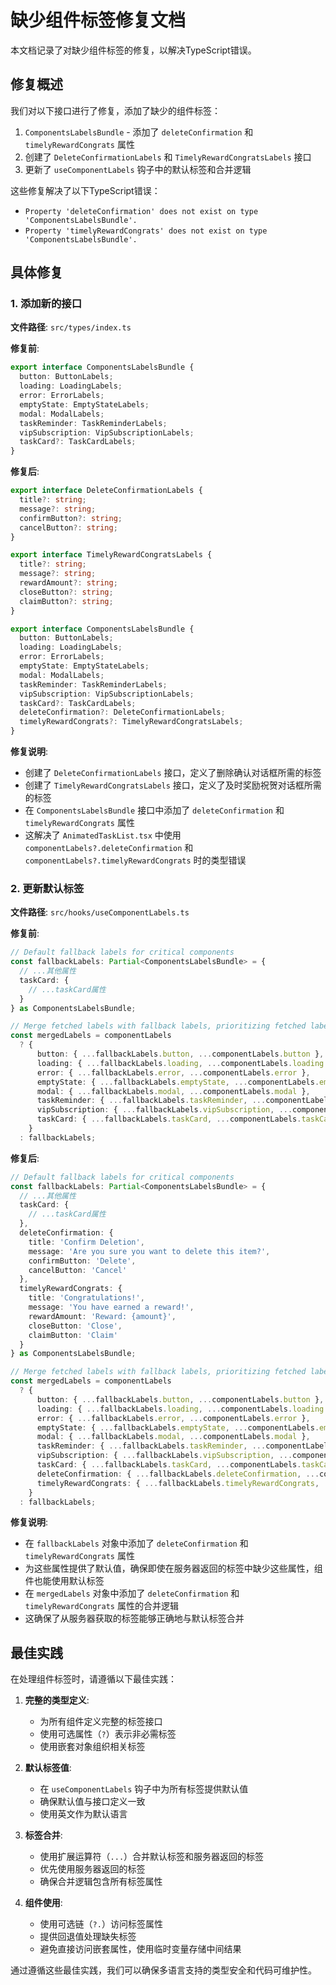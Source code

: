# 缺少组件标签修复文档

本文档记录了对缺少组件标签的修复，以解决TypeScript错误。

## 修复概述

我们对以下接口进行了修复，添加了缺少的组件标签：

1. `ComponentsLabelsBundle` - 添加了 `deleteConfirmation` 和 `timelyRewardCongrats` 属性
2. 创建了 `DeleteConfirmationLabels` 和 `TimelyRewardCongratsLabels` 接口
3. 更新了 `useComponentLabels` 钩子中的默认标签和合并逻辑

这些修复解决了以下TypeScript错误：

- `Property 'deleteConfirmation' does not exist on type 'ComponentsLabelsBundle'.`
- `Property 'timelyRewardCongrats' does not exist on type 'ComponentsLabelsBundle'.`

## 具体修复

### 1. 添加新的接口

**文件路径**: `src/types/index.ts`

**修复前**:
```typescript
export interface ComponentsLabelsBundle {
  button: ButtonLabels;
  loading: LoadingLabels;
  error: ErrorLabels;
  emptyState: EmptyStateLabels;
  modal: ModalLabels;
  taskReminder: TaskReminderLabels;
  vipSubscription: VipSubscriptionLabels;
  taskCard?: TaskCardLabels;
}
```

**修复后**:
```typescript
export interface DeleteConfirmationLabels {
  title?: string;
  message?: string;
  confirmButton?: string;
  cancelButton?: string;
}

export interface TimelyRewardCongratsLabels {
  title?: string;
  message?: string;
  rewardAmount?: string;
  closeButton?: string;
  claimButton?: string;
}

export interface ComponentsLabelsBundle {
  button: ButtonLabels;
  loading: LoadingLabels;
  error: ErrorLabels;
  emptyState: EmptyStateLabels;
  modal: ModalLabels;
  taskReminder: TaskReminderLabels;
  vipSubscription: VipSubscriptionLabels;
  taskCard?: TaskCardLabels;
  deleteConfirmation?: DeleteConfirmationLabels;
  timelyRewardCongrats?: TimelyRewardCongratsLabels;
}
```

**修复说明**:
- 创建了 `DeleteConfirmationLabels` 接口，定义了删除确认对话框所需的标签
- 创建了 `TimelyRewardCongratsLabels` 接口，定义了及时奖励祝贺对话框所需的标签
- 在 `ComponentsLabelsBundle` 接口中添加了 `deleteConfirmation` 和 `timelyRewardCongrats` 属性
- 这解决了 `AnimatedTaskList.tsx` 中使用 `componentLabels?.deleteConfirmation` 和 `componentLabels?.timelyRewardCongrats` 时的类型错误

### 2. 更新默认标签

**文件路径**: `src/hooks/useComponentLabels.ts`

**修复前**:
```typescript
// Default fallback labels for critical components
const fallbackLabels: Partial<ComponentsLabelsBundle> = {
  // ...其他属性
  taskCard: {
    // ...taskCard属性
  }
} as ComponentsLabelsBundle;

// Merge fetched labels with fallback labels, prioritizing fetched labels
const mergedLabels = componentLabels
  ? {
      button: { ...fallbackLabels.button, ...componentLabels.button },
      loading: { ...fallbackLabels.loading, ...componentLabels.loading },
      error: { ...fallbackLabels.error, ...componentLabels.error },
      emptyState: { ...fallbackLabels.emptyState, ...componentLabels.emptyState },
      modal: { ...fallbackLabels.modal, ...componentLabels.modal },
      taskReminder: { ...fallbackLabels.taskReminder, ...componentLabels.taskReminder },
      vipSubscription: { ...fallbackLabels.vipSubscription, ...componentLabels.vipSubscription },
      taskCard: { ...fallbackLabels.taskCard, ...componentLabels.taskCard }
    }
  : fallbackLabels;
```

**修复后**:
```typescript
// Default fallback labels for critical components
const fallbackLabels: Partial<ComponentsLabelsBundle> = {
  // ...其他属性
  taskCard: {
    // ...taskCard属性
  },
  deleteConfirmation: {
    title: 'Confirm Deletion',
    message: 'Are you sure you want to delete this item?',
    confirmButton: 'Delete',
    cancelButton: 'Cancel'
  },
  timelyRewardCongrats: {
    title: 'Congratulations!',
    message: 'You have earned a reward!',
    rewardAmount: 'Reward: {amount}',
    closeButton: 'Close',
    claimButton: 'Claim'
  }
} as ComponentsLabelsBundle;

// Merge fetched labels with fallback labels, prioritizing fetched labels
const mergedLabels = componentLabels
  ? {
      button: { ...fallbackLabels.button, ...componentLabels.button },
      loading: { ...fallbackLabels.loading, ...componentLabels.loading },
      error: { ...fallbackLabels.error, ...componentLabels.error },
      emptyState: { ...fallbackLabels.emptyState, ...componentLabels.emptyState },
      modal: { ...fallbackLabels.modal, ...componentLabels.modal },
      taskReminder: { ...fallbackLabels.taskReminder, ...componentLabels.taskReminder },
      vipSubscription: { ...fallbackLabels.vipSubscription, ...componentLabels.vipSubscription },
      taskCard: { ...fallbackLabels.taskCard, ...componentLabels.taskCard },
      deleteConfirmation: { ...fallbackLabels.deleteConfirmation, ...componentLabels.deleteConfirmation },
      timelyRewardCongrats: { ...fallbackLabels.timelyRewardCongrats, ...componentLabels.timelyRewardCongrats }
    }
  : fallbackLabels;
```

**修复说明**:
- 在 `fallbackLabels` 对象中添加了 `deleteConfirmation` 和 `timelyRewardCongrats` 属性
- 为这些属性提供了默认值，确保即使在服务器返回的标签中缺少这些属性，组件也能使用默认标签
- 在 `mergedLabels` 对象中添加了 `deleteConfirmation` 和 `timelyRewardCongrats` 属性的合并逻辑
- 这确保了从服务器获取的标签能够正确地与默认标签合并

## 最佳实践

在处理组件标签时，请遵循以下最佳实践：

1. **完整的类型定义**:
   - 为所有组件定义完整的标签接口
   - 使用可选属性（`?`）表示非必需标签
   - 使用嵌套对象组织相关标签

2. **默认标签值**:
   - 在 `useComponentLabels` 钩子中为所有标签提供默认值
   - 确保默认值与接口定义一致
   - 使用英文作为默认语言

3. **标签合并**:
   - 使用扩展运算符（`...`）合并默认标签和服务器返回的标签
   - 优先使用服务器返回的标签
   - 确保合并逻辑包含所有标签属性

4. **组件使用**:
   - 使用可选链（`?.`）访问标签属性
   - 提供回退值处理缺失标签
   - 避免直接访问嵌套属性，使用临时变量存储中间结果

通过遵循这些最佳实践，我们可以确保多语言支持的类型安全和代码可维护性。
